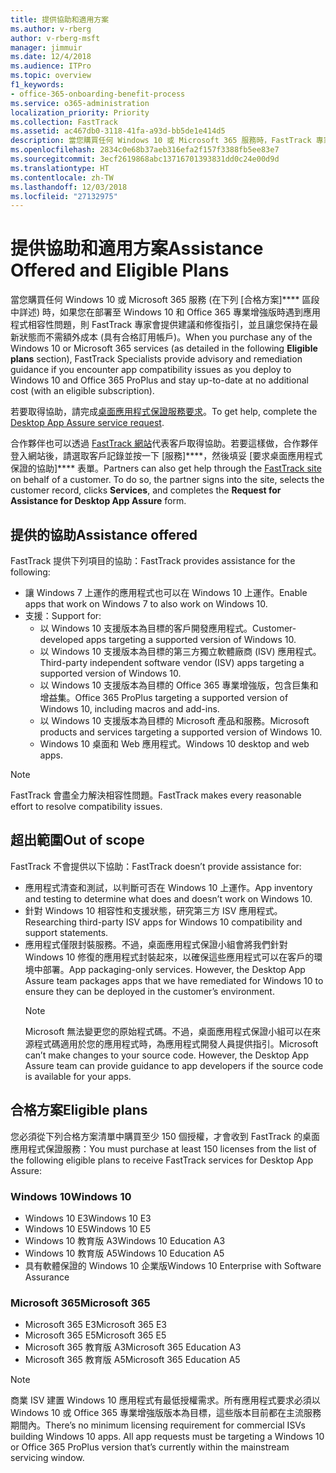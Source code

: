 ```yaml
---
title: 提供協助和適用方案
ms.author: v-rberg
author: v-rberg-msft
manager: jimmuir
ms.date: 12/4/2018
ms.audience: ITPro
ms.topic: overview
f1_keywords:
- office-365-onboarding-benefit-process
ms.service: o365-administration
localization_priority: Priority
ms.collection: FastTrack
ms.assetid: ac467db0-3118-41fa-a93d-bb5de1e414d5
description: 當您購買任何 Windows 10 或 Microsoft 365 服務時，FastTrack 專家會提供部署至 Windows 10 和 Office 365 專業增強版的建議和修復指引，並且讓您保持在最新狀態而不需額外成本 (具有合格訂用帳戶)。
ms.openlocfilehash: 2834c0e68b37aeb316efa2f157f3388fb5ee83e7
ms.sourcegitcommit: 3ecf2619868abc13716701393831dd0c24e00d9d
ms.translationtype: HT
ms.contentlocale: zh-TW
ms.lasthandoff: 12/03/2018
ms.locfileid: "27132975"
---
```

# <a name="assistance-offered-and-eligible-plans"></a><span data-ttu-id="b2955-103">提供協助和適用方案</span><span class="sxs-lookup"><span data-stu-id="b2955-103">Assistance Offered and Eligible Plans</span></span>   

<span data-ttu-id="b2955-104">當您購買任何 Windows 10 或 Microsoft 365 服務 (在下列 [合格方案]\*\*\*\* 區段中詳述) 時，如果您在部署至 Windows 10 和 Office 365 專業增強版時遇到應用程式相容性問題，則 FastTrack 專家會提供建議和修復指引，並且讓您保持在最新狀態而不需額外成本 (具有合格訂用帳戶)。</span><span class="sxs-lookup"><span data-stu-id="b2955-104">When you purchase any of the Windows 10 or Microsoft 365 services (as detailed in the following **Eligible plans** section), FastTrack Specialists provide advisory and remediation guidance if you encounter app compatibility issues as you deploy to Windows 10 and Office 365 ProPlus and stay up-to-date at no additional cost (with an eligible subscription).</span></span>

<span data-ttu-id="b2955-105">若要取得協助，請完成[桌面應用程式保證服務要求](https://go.microsoft.com/fwlink/?linkid=2022721)。</span><span class="sxs-lookup"><span data-stu-id="b2955-105">To get help, complete the [Desktop App Assure service request](https://go.microsoft.com/fwlink/?linkid=2022721).</span></span>

<span data-ttu-id="b2955-p101">合作夥伴也可以透過 [FastTrack 網站](https://go.microsoft.com/fwlink/?linkid=780698)代表客戶取得協助。若要這樣做，合作夥伴登入網站後，請選取客戶記錄並按一下 [服務]\*\*\*\*，然後填妥 [要求桌面應用程式保證的協助]\*\*\*\* 表單。</span><span class="sxs-lookup"><span data-stu-id="b2955-p101">Partners can also get help through the [FastTrack site](https://go.microsoft.com/fwlink/?linkid=780698) on behalf of a customer. To do so, the partner signs into the site, selects the customer record, clicks **Services**, and completes the **Request for Assistance for Desktop App Assure** form.</span></span>

## <a name="assistance-offered"></a><span data-ttu-id="b2955-108">提供的協助</span><span class="sxs-lookup"><span data-stu-id="b2955-108">Assistance offered</span></span>

<span data-ttu-id="b2955-109">FastTrack 提供下列項目的協助：</span><span class="sxs-lookup"><span data-stu-id="b2955-109">FastTrack provides assistance for the following:</span></span>
- <span data-ttu-id="b2955-110">讓 Windows 7 上運作的應用程式也可以在 Windows 10 上運作。</span><span class="sxs-lookup"><span data-stu-id="b2955-110">Enable apps that work on Windows 7 to also work on Windows 10.</span></span>
- <span data-ttu-id="b2955-111">支援：</span><span class="sxs-lookup"><span data-stu-id="b2955-111">Support for:</span></span>
    - <span data-ttu-id="b2955-112">以 Windows 10 支援版本為目標的客戶開發應用程式。</span><span class="sxs-lookup"><span data-stu-id="b2955-112">Customer-developed apps targeting a supported version of Windows 10.</span></span>
    - <span data-ttu-id="b2955-113">以 Windows 10 支援版本為目標的第三方獨立軟體廠商 (ISV) 應用程式。</span><span class="sxs-lookup"><span data-stu-id="b2955-113">Third-party independent software vendor (ISV) apps targeting a supported version of Windows 10.</span></span>
    - <span data-ttu-id="b2955-114">以 Windows 10 支援版本為目標的 Office 365 專業增強版，包含巨集和增益集。</span><span class="sxs-lookup"><span data-stu-id="b2955-114">Office 365 ProPlus targeting a supported version of Windows 10, including macros and add-ins.</span></span>
    - <span data-ttu-id="b2955-115">以 Windows 10 支援版本為目標的 Microsoft 產品和服務。</span><span class="sxs-lookup"><span data-stu-id="b2955-115">Microsoft products and services targeting a supported version of Windows 10.</span></span>
    - <span data-ttu-id="b2955-116">Windows 10 桌面和 Web 應用程式。</span><span class="sxs-lookup"><span data-stu-id="b2955-116">Windows 10 desktop and web apps.</span></span>
> [!NOTE]
> <span data-ttu-id="b2955-117">FastTrack 會盡全力解決相容性問題。</span><span class="sxs-lookup"><span data-stu-id="b2955-117">FastTrack makes every reasonable effort to resolve compatibility issues.</span></span> 

## <a name="out-of-scope"></a><span data-ttu-id="b2955-118">超出範圍</span><span class="sxs-lookup"><span data-stu-id="b2955-118">Out of scope</span></span>

<span data-ttu-id="b2955-119">FastTrack 不會提供以下協助：</span><span class="sxs-lookup"><span data-stu-id="b2955-119">FastTrack doesn’t provide assistance for:</span></span>
- <span data-ttu-id="b2955-120">應用程式清查和測試，以判斷可否在 Windows 10 上運作。</span><span class="sxs-lookup"><span data-stu-id="b2955-120">App inventory and testing to determine what does and doesn’t work on Windows 10.</span></span>
- <span data-ttu-id="b2955-121">針對 Windows 10 相容性和支援狀態，研究第三方 ISV 應用程式。</span><span class="sxs-lookup"><span data-stu-id="b2955-121">Researching third-party ISV apps for Windows 10 compatibility and support statements.</span></span>
- <span data-ttu-id="b2955-p102">應用程式僅限封裝服務。不過，桌面應用程式保證小組會將我們針對 Windows 10 修復的應用程式封裝起來，以確保這些應用程式可以在客戶的環境中部署。</span><span class="sxs-lookup"><span data-stu-id="b2955-p102">App packaging-only services. However, the Desktop App Assure team packages apps that we have remediated for Windows 10 to ensure they can be deployed in the customer’s environment.</span></span>
    > [!NOTE]
    > <span data-ttu-id="b2955-p103">Microsoft 無法變更您的原始程式碼。不過，桌面應用程式保證小組可以在來源程式碼適用於您的應用程式時，為應用程式開發人員提供指引。</span><span class="sxs-lookup"><span data-stu-id="b2955-p103">Microsoft can’t make changes to your source code. However, the Desktop App Assure team can provide guidance to app developers if the source code is available for your apps.</span></span>

 
## <a name="eligible-plans"></a><span data-ttu-id="b2955-126">合格方案</span><span class="sxs-lookup"><span data-stu-id="b2955-126">Eligible plans</span></span>

<span data-ttu-id="b2955-127">您必須從下列合格方案清單中購買至少 150 個授權，才會收到 FastTrack 的桌面應用程式保證服務：</span><span class="sxs-lookup"><span data-stu-id="b2955-127">You must purchase at least 150 licenses from the list of the following eligible plans to receive FastTrack services for Desktop App Assure:</span></span>

### <a name="windows-10"></a><span data-ttu-id="b2955-128">Windows 10</span><span class="sxs-lookup"><span data-stu-id="b2955-128">Windows 10</span></span>
- <span data-ttu-id="b2955-129">Windows 10 E3</span><span class="sxs-lookup"><span data-stu-id="b2955-129">Windows 10 E3</span></span>
- <span data-ttu-id="b2955-130">Windows 10 E5</span><span class="sxs-lookup"><span data-stu-id="b2955-130">Windows 10 E5</span></span>
- <span data-ttu-id="b2955-131">Windows 10 教育版 A3</span><span class="sxs-lookup"><span data-stu-id="b2955-131">Windows 10 Education A3</span></span>
- <span data-ttu-id="b2955-132">Windows 10 教育版 A5</span><span class="sxs-lookup"><span data-stu-id="b2955-132">Windows 10 Education A5</span></span> 
- <span data-ttu-id="b2955-133">具有軟體保證的 Windows 10 企業版</span><span class="sxs-lookup"><span data-stu-id="b2955-133">Windows 10 Enterprise with Software Assurance</span></span>

### <a name="microsoft-365"></a><span data-ttu-id="b2955-134">Microsoft 365</span><span class="sxs-lookup"><span data-stu-id="b2955-134">Microsoft 365</span></span>
- <span data-ttu-id="b2955-135">Microsoft 365 E3</span><span class="sxs-lookup"><span data-stu-id="b2955-135">Microsoft 365 E3</span></span>
- <span data-ttu-id="b2955-136">Microsoft 365 E5</span><span class="sxs-lookup"><span data-stu-id="b2955-136">Microsoft 365 E5</span></span>
- <span data-ttu-id="b2955-137">Microsoft 365 教育版 A3</span><span class="sxs-lookup"><span data-stu-id="b2955-137">Microsoft 365 Education A3</span></span>
- <span data-ttu-id="b2955-138">Microsoft 365 教育版 A5</span><span class="sxs-lookup"><span data-stu-id="b2955-138">Microsoft 365 Education A5</span></span>

> [!NOTE]
> <span data-ttu-id="b2955-p104">商業 ISV 建置 Windows 10 應用程式有最低授權需求。所有應用程式要求必須以 Windows 10 或 Office 365 專業增強版版本為目標，這些版本目前都在主流服務期間內。</span><span class="sxs-lookup"><span data-stu-id="b2955-p104">There’s no minimum licensing requirement for commercial ISVs building Windows 10 apps. All app requests must be targeting a Windows 10 or Office 365 ProPlus version that’s currently within the mainstream servicing window.</span></span> 
